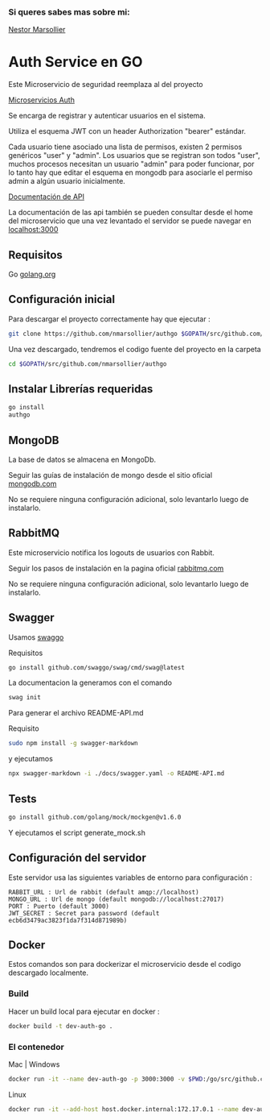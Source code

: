 ### Si queres sabes mas sobre mi:
[Nestor Marsollier](https://github.com/nmarsollier/profile)

# Auth Service en GO

Este Microservicio de seguridad reemplaza al del proyecto

[Microservicios Auth](https://github.com/nmarsollier/ecommerce)

Se encarga de registrar y autenticar usuarios en el sistema.

Utiliza el esquema JWT con un header Authorization "bearer" estándar.

Cada usuario tiene asociado una lista de permisos, existen 2 permisos genéricos "user" y "admin". Los usuarios que se registran son todos "user",  muchos procesos necesitan un usuario "admin" para poder funcionar, por lo tanto hay que editar el esquema en mongodb para asociarle el permiso admin a algún usuario inicialmente.

[Documentación de API](./README-API.md)

La documentación de las api también se pueden consultar desde el home del microservicio
que una vez levantado el servidor se puede navegar en [localhost:3000](http://localhost:3000/docs/index.html)

## Requisitos

Go [golang.org](https://golang.org/doc/install)


## Configuración inicial

Para descargar el proyecto correctamente hay que ejecutar :

```bash
git clone https://github.com/nmarsollier/authgo $GOPATH/src/github.com/nmarsollier/authgo
```

Una vez descargado, tendremos el codigo fuente del proyecto en la carpeta

```bash
cd $GOPATH/src/github.com/nmarsollier/authgo
```

## Instalar Librerías requeridas

```bash
go install
authgo
```

## MongoDB

La base de datos se almacena en MongoDb.

Seguir las guías de instalación de mongo desde el sitio oficial [mongodb.com](https://www.mongodb.com/download-center#community)

No se requiere ninguna configuración adicional, solo levantarlo luego de instalarlo.

## RabbitMQ

Este microservicio notifica los logouts de usuarios con Rabbit.

Seguir los pasos de instalación en la pagina oficial [rabbitmq.com](https://www.rabbitmq.com/)

No se requiere ninguna configuración adicional, solo levantarlo luego de instalarlo.

## Swagger

Usamos [swaggo](https://github.com/swaggo/swag)

Requisitos 

```bash
go install github.com/swaggo/swag/cmd/swag@latest
```

La documentacion la generamos con el comando

```bash
swag init
```

Para generar el archivo README-API.md

Requisito 

```bash
sudo npm install -g swagger-markdown
```

y ejecutamos 

```bash
npx swagger-markdown -i ./docs/swagger.yaml -o README-API.md
```

## Tests 

```bash
go install github.com/golang/mock/mockgen@v1.6.0
```

Y ejecutamos el script generate_mock.sh

## Configuración del servidor

Este servidor usa las siguientes variables de entorno para configuración :

```
RABBIT_URL : Url de rabbit (default amqp://localhost)
MONGO_URL : Url de mongo (default mongodb://localhost:27017)
PORT : Puerto (default 3000)
JWT_SECRET : Secret para password (default ecb6d3479ac3823f1da7f314d871989b)
```

## Docker

Estos comandos son para dockerizar el microservicio desde el codigo descargado localmente.

### Build

Hacer un build local para ejecutar en docker :

```bash
docker build -t dev-auth-go .
```

### El contenedor

Mac | Windows

```bash
docker run -it --name dev-auth-go -p 3000:3000 -v $PWD:/go/src/github.com/nmarsollier/authgo dev-auth-go
```

Linux

```bash
docker run -it --add-host host.docker.internal:172.17.0.1 --name dev-auth-go -p 3000:3000 -v $PWD:/go/src/github.com/nmarsollier/authgo dev-auth-go
```
